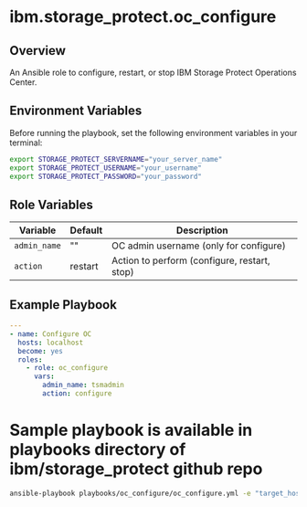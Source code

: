# ibm.storage_protect.oc_configure

## Overview
An Ansible role to configure, restart, or stop IBM Storage Protect Operations Center.

## Environment Variables

Before running the playbook, set the following environment variables in your terminal:

```bash
export STORAGE_PROTECT_SERVERNAME="your_server_name"
export STORAGE_PROTECT_USERNAME="your_username"
export STORAGE_PROTECT_PASSWORD="your_password"
```

## Role Variables

| Variable     | Default | Description                           |
|--------------|---------|---------------------------------------|
| `admin_name` | ""      | OC admin username (only for configure) |
| `action`     | restart | Action to perform (configure, restart, stop) |

## Example Playbook

```yaml
---
- name: Configure OC
  hosts: localhost
  become: yes
  roles:
    - role: oc_configure
      vars:
        admin_name: tsmadmin
        action: configure
```

# Sample playbook is available in playbooks directory of ibm/storage_protect github repo
```bash
ansible-playbook playbooks/oc_configure/oc_configure.yml -e "target_hosts=host_group action=configure admin_name=tsmuser1"
```
